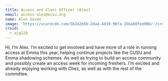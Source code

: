 ```yaml
---
title: Access and Class Officer (Alex)
email: access-alex@ecsu.org
name: Alex Govan
image: 'https://ucarecdn.com/5b242b5b-2daa-4d19-90fa-15bab8fee90b/-/crop/540x519/0,0/-/preview/'
crsid:
  - ajg228
---
```

Hi, I’m Alex. I’m excited to get involved and have more of a role in running access at Emma this year, helping continue projects like the CUSU and Emma shadowing schemes. As well as trying to build an access community and possibly create an access week for incoming freshers. I’m excited and already enjoying working with Chez, as well as with the rest of the committee.
